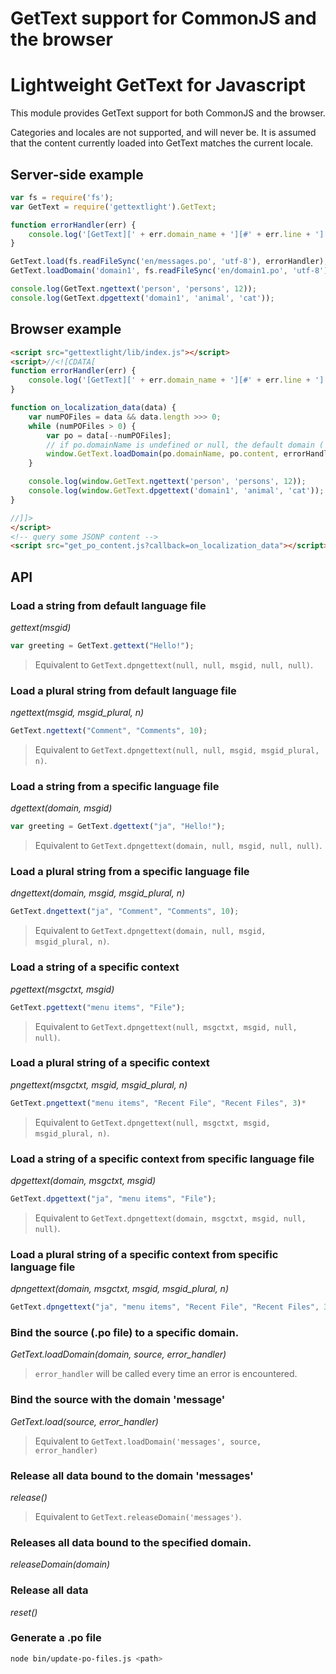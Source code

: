 GetText support for CommonJS and the browser
=======
# Lightweight GetText for Javascript
This module provides GetText support for both CommonJS and the browser.

Categories and locales are not supported, and will never be. It is assumed that the content currently loaded into GetText matches the current locale.

## Server-side example

```js
var fs = require('fs');
var GetText = require('gettextlight').GetText;

function errorHandler(err) {
	console.log('[GetText][' + err.domain_name + '][#' + err.line + '] ' + err.message);
}

GetText.load(fs.readFileSync('en/messages.po', 'utf-8'), errorHandler);
GetText.loadDomain('domain1', fs.readFileSync('en/domain1.po', 'utf-8'), errorHandler);

console.log(GetText.ngettext('person', 'persons', 12));
console.log(GetText.dpgettext('domain1', 'animal', 'cat'));
```

## Browser example

```html
<script src="gettextlight/lib/index.js"></script>
<script>//<![CDATA[
function errorHandler(err) {
	console.log('[GetText][' + err.domain_name + '][#' + err.line + '] ' + err.message);
}

function on_localization_data(data) {
	var numPOFiles = data && data.length >>> 0;
	while (numPOFiles > 0) {
		var po = data[--numPOFiles];
		// if po.domainName is undefined or null, the default domain ('messages') is used
		window.GetText.loadDomain(po.domainName, po.content, errorHandler);
	}

	console.log(window.GetText.ngettext('person', 'persons', 12));
	console.log(window.GetText.dpgettext('domain1', 'animal', 'cat'));
}

//]]>
</script>
<!-- query some JSONP content -->
<script src="get_po_content.js?callback=on_localization_data"></script>
```

## API
### Load a string from default language file
*gettext(msgid)*
```javascript
var greeting = GetText.gettext("Hello!");
```
> Equivalent to `GetText.dpngettext(null, null, msgid, null, null)`.

### Load a plural string from default language file
*ngettext(msgid, msgid_plural, n)*
```javascript
GetText.ngettext("Comment", "Comments", 10);
```
> Equivalent to `GetText.dpngettext(null, null, msgid, msgid_plural, n)`.

### Load a string from a specific language file
*dgettext(domain, msgid)*
```javascript
var greeting = GetText.dgettext("ja", "Hello!");
```
> Equivalent to `GetText.dpngettext(domain, null, msgid, null, null)`.

### Load a plural string from a specific language file
*dngettext(domain, msgid, msgid_plural, n)*
```javascript
GetText.dngettext("ja", "Comment", "Comments", 10);
```
> Equivalent to `GetText.dpngettext(domain, null, msgid, msgid_plural, n)`.

### Load a string of a specific context
*pgettext(msgctxt, msgid)*
```javascript
GetText.pgettext("menu items", "File");
```
> Equivalent to `GetText.dpngettext(null, msgctxt, msgid, null, null)`.

### Load a plural string of a specific context
*pngettext(msgctxt, msgid, msgid_plural, n)*
```javascript
GetText.pngettext("menu items", "Recent File", "Recent Files", 3)*
```
> Equivalent to `GetText.dpngettext(null, msgctxt, msgid, msgid_plural, n)`.

### Load a string of a specific context from specific language file
*dpgettext(domain, msgctxt, msgid)*
```javascript
GetText.dpgettext("ja", "menu items", "File");
```
> Equivalent to `GetText.dpngettext(domain, msgctxt, msgid, null, null)`.

### Load a plural string of a specific context from specific language file
*dpngettext(domain, msgctxt, msgid, msgid_plural, n)*
```javascript
GetText.dpngettext("ja", "menu items", "Recent File", "Recent Files", 3)
```

### Bind the source (.po file) to a specific domain.
*GetText.loadDomain(domain, source, error_handler)*
> `error_handler` will be called every time an error is encountered.

### Bind the source with the domain 'message'
*GetText.load(source, error_handler)*
> Equivalent to `GetText.loadDomain('messages', source, error_handler)`

### Release all data bound to the domain 'messages'
*release()*
> Equivalent to `GetText.releaseDomain('messages')`.

### Releases all data bound to the specified domain.
*releaseDomain(domain)*

### Release all data
*reset()*

### Generate a .po file
```bash
node bin/update-po-files.js <path>
```

